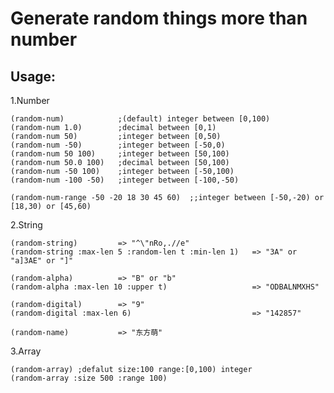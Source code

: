 # Generate random things more than number
## Usage:
1.Number

    (random-num)            ;(default) integer between [0,100)
    (random-num 1.0)        ;decimal between [0,1)
    (random-num 50)         ;integer between [0,50)
    (random-num -50)        ;integer between [-50,0)
    (random-num 50 100)     ;integer between [50,100)
    (random-num 50.0 100)   ;decimal between [50,100)
    (random-num -50 100)    ;integer between [-50,100)
    (random-num -100 -50)   ;integer between [-100,-50)
    
    (random-num-range -50 -20 18 30 45 60)  ;;integer between [-50,-20) or [18,30) or [45,60)
    
2.String

    (random-string)         => "^\"nRo,.//e"
    (random-string :max-len 5 :random-len t :min-len 1)   => "3A" or "a]3AE" or "]"
    
    (random-alpha)          => "B" or "b"
    (random-alpha :max-len 10 :upper t)                   => "ODBALNMXHS"
    
    (random-digital)        => "9"
    (random-digital :max-len 6)                           => "142857"
    
    (random-name)           => "东方萌"
    
3.Array

    (random-array) ;defalut size:100 range:[0,100) integer
    (random-array :size 500 :range 100)
     
     
